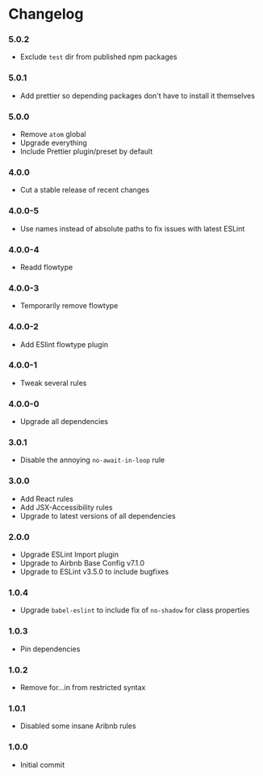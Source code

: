 # Changelog

### 5.0.2

- Exclude `test` dir from published npm packages

### 5.0.1

- Add prettier so depending packages don't have to install it themselves

### 5.0.0

- Remove `atom` global
- Upgrade everything
- Include Prettier plugin/preset by default

### 4.0.0

- Cut a stable release of recent changes

### 4.0.0-5

- Use names instead of absolute paths to fix issues with latest ESLint

### 4.0.0-4

- Readd flowtype

### 4.0.0-3

- Temporarily remove flowtype

### 4.0.0-2

- Add ESlint flowtype plugin

### 4.0.0-1

- Tweak several rules

### 4.0.0-0

- Upgrade all dependencies

### 3.0.1

- Disable the annoying `no-await-in-loop` rule

### 3.0.0

- Add React rules
- Add JSX-Accessibility rules
- Upgrade to latest versions of all dependencies

### 2.0.0

- Upgrade ESLint Import plugin
- Upgrade to Airbnb Base Config v7.1.0
- Upgrade to ESLint v3.5.0 to include bugfixes

### 1.0.4

- Upgrade `babel-eslint` to include fix of `no-shadow` for class properties

### 1.0.3

- Pin dependencies

### 1.0.2

- Remove for...in from restricted syntax

### 1.0.1

- Disabled some insane Aribnb rules

### 1.0.0

- Initial commit

